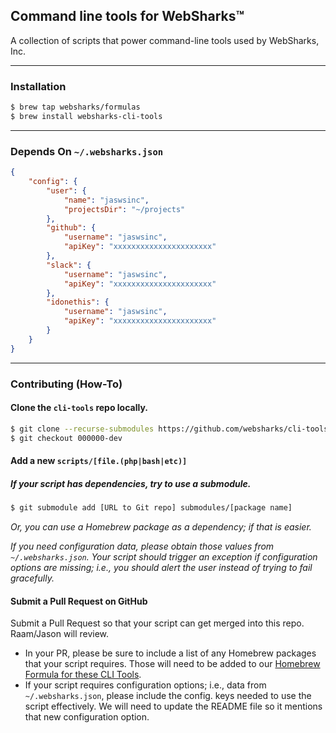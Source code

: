 ## Command line tools for WebSharks™

A collection of scripts that power command-line tools used by WebSharks, Inc.

---

### Installation

```bash
$ brew tap websharks/formulas
$ brew install websharks-cli-tools
```

---

### Depends On `~/.websharks.json`

```json
{
    "config": {
        "user": {
            "name": "jaswsinc",
            "projectsDir": "~/projects"
        },
        "github": {
            "username": "jaswsinc",
            "apiKey": "xxxxxxxxxxxxxxxxxxxxxx"
        },
        "slack": {
            "username": "jaswsinc",
            "apiKey": "xxxxxxxxxxxxxxxxxxxxxx"
        },
        "idonethis": {
            "username": "jaswsinc",
            "apiKey": "xxxxxxxxxxxxxxxxxxxxxx"
        }
    }
}
```

---

### Contributing (How-To)

#### Clone the `cli-tools` repo locally.

```bash
$ git clone --recurse-submodules https://github.com/websharks/cli-tools
$ git checkout 000000-dev
```

#### Add a new `scripts/[file.(php|bash|etc)]`

##### If your script has dependencies, try to use a submodule.

```bash
$ git submodule add [URL to Git repo] submodules/[package name]
```

_Or, you can use a Homebrew package as a dependency; if that is easier._

_If you need configuration data, please obtain those values from `~/.websharks.json`. Your script should trigger an exception if configuration options are missing; i.e., you should alert the user instead of trying to fail gracefully._
  
#### Submit a Pull Request on GitHub

Submit a Pull Request so that your script can get merged into this repo. Raam/Jason will review.

 - In your PR, please be sure to include a list of any Homebrew packages that your script requires. Those will need to be added to our [Homebrew Formula for these CLI Tools](https://github.com/websharks/homebrew-formulas/blob/master/websharks-cli-tools.rb).
 - If your script requires configuration options; i.e., data from `~/.websharks.json`, please include the config. keys needed to use the script effectively. We will need to update the README file so it mentions that new configuration option.
